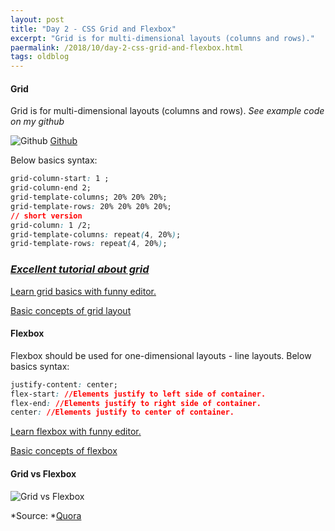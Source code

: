 ```yaml
---
layout: post
title: "Day 2 - CSS Grid and Flexbox"
excerpt: "Grid is for multi-dimensional layouts (columns and rows)."
paermalink: /2018/10/day-2-css-grid-and-flexbox.html
tags: oldblog
---
```



#### Grid
Grid is for multi-dimensional layouts (columns and rows).
*See example code on my github*

![Github](/assets/posts/media/github.png) [Github](https://github.com/objectprogr/30dayschallenge)

Below basics syntax:

```css
grid-column-start: 1 ;
grid-column-end 2;
grid-template-columns; 20% 20% 20%;
grid-template-rows: 20% 20% 20% 20%;
// short version
grid-column: 1 /2;
grid-template-columns: repeat(4, 20%);
grid-template-rows: repeat(4, 20%);

```

### *[Excellent tutorial about grid](https://medium.freecodecamp.org/learn-css-grid-in-5-minutes-f582e87b1228)*

[Learn grid basics with funny editor.](http://cssgridgarden.com/#pl "Learn grid basics with funny editor.")

[ Basic concepts of grid layout](https://developer.mozilla.org/en-US/docs/Web/CSS/CSS_Grid_Layout/Basic_Concepts_of_Grid_Layout " Basic concepts of grid layout")
#### Flexbox

Flexbox should be used for one-dimensional layouts - line layouts.
Below basics syntax:

```css
justify-content: center;
flex-start: //Elements justify to left side of container.
flex-end: //Elements justify to right side of container.
center: //Elements justify to center of container.

```

[Learn flexbox with funny editor.](https://flexboxfroggy.com/#pl "Learn flexbox with funny editor.")

[Basic concepts of flexbox](https://developer.mozilla.org/en-US/docs/Web/CSS/CSS_Flexible_Box_Layout/Basic_Concepts_of_Flexbox "Basic concepts of flexbox")

#### Grid vs Flexbox

![Grid vs Flexbox](/assets/posts/media/grid_vs_flexbox.jpg)

*Source: *[Quora](https://www.quora.com/What-should-I-learn-for-as-a-new-developer-a-CSS-grid-layout-Module-or-Flexbox "Quora")